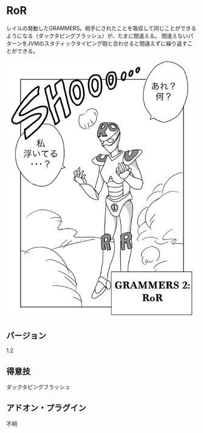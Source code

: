 RoR
=====

レイルの発動したGRAMMERS。相手にされたことを吸収して同じことができるようになる（ダックタピングフラッシュ）が、たまに間違える。
間違えないパターンをJVMのスタティックタイピング砲と合わせると間違えずに繰り返すことができる。

![image](./image.gr.png)




バージョン
------
1.2

得意技
------
ダックタピングフラッシュ

アドオン・プラグイン
------
不明
